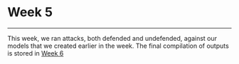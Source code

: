 # Week 5
---
This week, we ran attacks, both defended and undefended, against our models that we created earlier in the week. The final compilation of outputs is stored in [Week 6](https://github.com/Archos14/Deep-Learning-for-SPRI/blob/main/Week%206/README.md)
